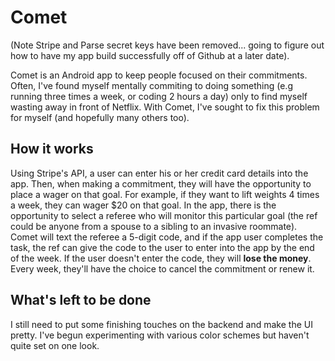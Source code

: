 # Comet

(Note Stripe and Parse secret keys have been removed... going to figure out how to have my app build successfully off of Github at a later date).

Comet is an Android app to keep people focused on their commitments. Often, I've found myself mentally commiting to doing something
(e.g running three times a week, or coding 2 hours a day) only to find myself wasting away in front of Netflix. With Comet, I've sought 
to fix this problem for myself (and hopefully many others too).

## How it works

Using Stripe's API, a user can enter his or her credit card details into the app. Then, when making a commitment, they will have the opportunity
to place a wager on that goal. For example, if they want to lift weights 4 times a week, they can wager $20 on that goal. In the app, there
is the opportunity to select a referee who will monitor this particular goal (the ref could be anyone from a spouse to a sibling to an invasive roommate).
Comet will text the referee a 5-digit code, and if the app user completes the task, the ref can give the code to the user to enter into the app by the end of the week.
If the user doesn't enter the code, they will **lose the money**. Every week, they'll have the choice to cancel the commitment or renew it.


## What's left to be done

I still need to put some finishing touches on the backend and make the UI pretty. I've begun experimenting with various color schemes but haven't
quite set on one look.

